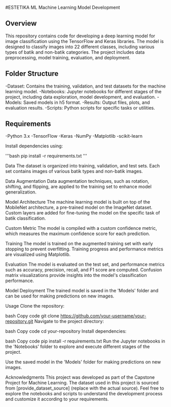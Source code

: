 #ESTETIKA ML
Machine Learning Model Development

## Overview
This repository contains code for developing a deep learning model for image classification using the TensorFlow and Keras libraries. The model is designed to classify images into 22 different classes, including various types of batik and non-batik categories. The project includes data preprocessing, model training, evaluation, and deployment.

## Folder Structure
-Dataset: Contains the training, validation, and test datasets for the machine learning model.
-Notebooks: Jupyter notebooks for different stages of the project, including data exploration, model development, and evaluation.
-Models: Saved models in h5 format.
-Results: Output files, plots, and evaluation results.
-Scripts: Python scripts for specific tasks or utilities.

## Requirements
-Python 3.x
-TensorFlow
-Keras
-NumPy
-Matplotlib
-scikit-learn

Install dependencies using:

'''bash
pip install -r requirements.txt
'''

Data
The dataset is organized into training, validation, and test sets. Each set contains images of various batik types and non-batik images.

Data Augmentation
Data augmentation techniques, such as rotation, shifting, and flipping, are applied to the training set to enhance model generalization.

Model Architecture
The machine learning model is built on top of the MobileNet architecture, a pre-trained model on the ImageNet dataset. Custom layers are added for fine-tuning the model on the specific task of batik classification.

Custom Metric
The model is compiled with a custom confidence metric, which measures the maximum confidence score for each prediction.

Training
The model is trained on the augmented training set with early stopping to prevent overfitting. Training progress and performance metrics are visualized using Matplotlib.

Evaluation
The model is evaluated on the test set, and performance metrics such as accuracy, precision, recall, and F1 score are computed. Confusion matrix visualizations provide insights into the model's classification performance.

Model Deployment
The trained model is saved in the 'Models' folder and can be used for making predictions on new images.

Usage
Clone the repository:

bash
Copy code
git clone https://github.com/your-username/your-repository.git
Navigate to the project directory:

bash
Copy code
cd your-repository
Install dependencies:

bash
Copy code
pip install -r requirements.txt
Run the Jupyter notebooks in the 'Notebooks' folder to explore and execute different stages of the project.

Use the saved model in the 'Models' folder for making predictions on new images.

Acknowledgments
This project was developed as part of the Capstone Project for Machine Learning.
The dataset used in this project is sourced from [provide_dataset_source] (replace with the actual source).
Feel free to explore the notebooks and scripts to understand the development process and customize it according to your requirements.
